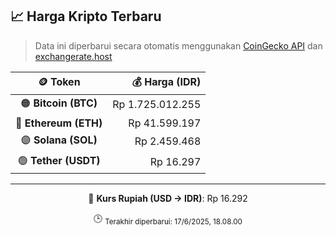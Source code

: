 

<!-- HARGA_KRIPTO -->
## 📈 Harga Kripto Terbaru

> Data ini diperbarui secara otomatis menggunakan [CoinGecko API](https://www.coingecko.com/) dan [exchangerate.host](https://exchangerate.host/)

<div align="center">

| 🪙 Token | 💰 Harga (IDR) |
|:------:|---------------:|
| 🟠 **Bitcoin (BTC)**   | Rp 1.725.012.255 |
| 🔵 **Ethereum (ETH)**  | Rp 41.599.197 |
| 🟣 **Solana (SOL)**    | Rp 2.459.468 |
| 🟢 **Tether (USDT)**   | Rp 16.297 |

---

💱 **Kurs Rupiah (USD → IDR)**: Rp 16.292

🕒 <sub>Terakhir diperbarui: 17/6/2025, 18.08.00</sub>

</div>
<!-- /HARGA_KRIPTO -->